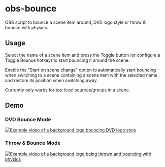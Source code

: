 # obs-bounce

OBS script to bounce a scene item around, DVD logo style or throw & bounce with physics.

## Usage

Select the name of a scene item and press the Toggle button (or configure a Toggle Bounce hotkey) to start bouncing it around the scene.

Enable the "Start on scene change" option to automatically start bouncing when switching to a scene containing a scene item with the selected name and restore its position when switching away.

Currently only works for top-level sources/groups in a scene.

## Demo

### DVD Bounce Mode

[![Example video of a background logo bouncing DVD logo style](https://img.youtube.com/vi/FbtzencagAM/0.jpg)](https://www.youtube.com/watch?v=FbtzencagAM)

### Throw & Bounce Mode

[![Example video of a background logo being thrown and bouncing with physics](https://img.youtube.com/vi/TtZ3PpDrpIY/0.jpg)](https://www.youtube.com/watch?v=TtZ3PpDrpIY)
